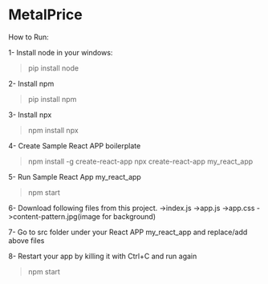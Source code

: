 # MetalPrice
How to Run:

1- Install node in your windows:
> pip install node

2- Install npm
> pip install npm

3- Install npx
> npm install npx

4- Create Sample React APP boilerplate 
> npm install -g create-react-app
> npx create-react-app my_react_app

5- Run Sample React App my_react_app
> npm start
 
6- Download following files from this project. 
->index.js
->app.js
->app.css
->content-pattern.jpg(image for background)

7- Go to src folder under your React APP my_react_app and replace/add above files

8- Restart your app by killing it with Ctrl+C and run again
> npm start

